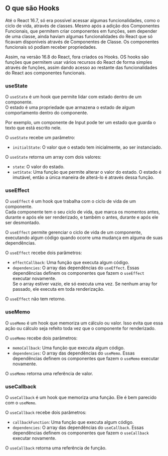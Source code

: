 ## O que são Hooks

Até o React 16.7, só era possível acessar algumas funcionalidades, como o ciclo de vida, através de classes. Mesmo após a adição dos Componentes Funcionais, que permitem criar componentes em funções, sem depender de uma classe, ainda haviam algumas funcionalidades do React que só ficavam disponíveis através de Componentes de Classe. Os componentes funcionais só podiam receber propriedades.

Assim, na versão 16.8 do React, fora criados os Hooks. OS hooks são funções que permitem usar vários recursos do React de forma simples através de funções, assim dando acesso ao restante das funcionalidades do React aos componentes funcionais.

### useState

O `useState` é um hook que permite lidar com estado dentro de um componente.  
O estado é uma propriedade que armazena o estado de algum comportamento dentro do componente. 

Por exemplo, um componente de Input pode ter um estado que guarda o texto que está escrito nele.

O `useState` recebe um parâmetro:
- `initialState`: O valor que o estado tem inicialmente, ao ser instanciado.

O `useState` retorna um array com dois valores:
- `state`: O valor do estado.
- `setState`: Uma função que permite alterar o valor do estado. O estado é imutável, então a única maneira de alterá-lo é através dessa função.

### useEffect

O `useEffect` é um hook que trabalha com o ciclo de vida de um componente.  
Cada componente tem o seu ciclo de vida, que marca os momentos antes, durante e após ele ser renderizado, e também o antes, durante e após ele ser desmontado.

O `useEffect` permite gerenciar o ciclo de vida de um componente, executando algum código quando ocorre uma mudança em alguma de suas dependências.

O `useEffect` recebe dois parâmetros:
- `effectCallback`: Uma função que executa algum código.
- `dependencies`: O array das dependências do `useEffect`. Essas dependências definem os componentes que fazem o `useEffect` executar novamente.  
Se o array estiver vazio, ele só executa uma vez. Se nenhum array for passado, ele executa em toda renderização.

O `useEffect` não tem retorno.

### useMemo

O `useMemo` é um hook que memoriza um cálculo ou valor. Isso evita que essa ação ou cálculo seja refeito toda vez que o componente for renderizado.

O `useMemo` recebe dois parâmetros:
- `memoCallback`: Uma função que executa algum código.
- `dependencies`: O array das dependências do `useMemo`. Essas dependências definem os componentes que fazem o `useMemo` executar novamente.

O `useMemo` retorna uma referência de valor.

### useCallback

O  `useCallback` é um hook que memoriza uma função. Ele é bem parecido com o `useMemo`.

O `useCallback` recebe dois parâmetros:
- `callbackFunction`: Uma função que executa algum código.
- `dependencies`: O array das dependências do `useCallback`. Essas dependências definem os componentes que fazem o `useCallback` executar novamente.

O `useCallback` retorna uma referência de função.